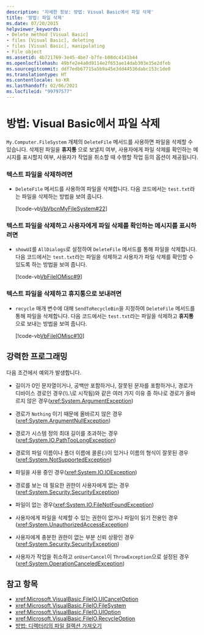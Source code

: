```yaml
---
description: '자세한 정보: 방법: Visual Basic에서 파일 삭제'
title: '방법: 파일 삭제'
ms.date: 07/20/2015
helpviewer_keywords:
- Delete method [Visual Basic]
- files [Visual Basic], deleting
- files [Visual Basic], manipulating
- File object
ms.assetid: 4b721769-3e45-4be7-b7fe-b08dc4141b44
ms.openlocfilehash: 49bfe2e4a0d9114e2f653ae14dab303e35e2dfeb
ms.sourcegitcommit: ddf7edb67715a5b9a45e3dd44536dabc153c1de0
ms.translationtype: HT
ms.contentlocale: ko-KR
ms.lasthandoff: 02/06/2021
ms.locfileid: "99797577"
---
```

# <a name="how-to-delete-a-file-in-visual-basic"></a>방법: Visual Basic에서 파일 삭제

`My.Computer.FileSystem` 개체의 `DeleteFile` 메서드를 사용하면 파일을 삭제할 수 있습니다. 삭제된 파일을 **휴지통** 으로 보낼지 여부, 사용자에게 파일 삭제를 확인하는 메시지를 표시할지 여부, 사용자가 작업을 취소할 때 수행할 작업 등의 옵션이 제공됩니다.  
  
### <a name="to-delete-a-text-file"></a>텍스트 파일을 삭제하려면  
  
- `DeleteFile` 메서드를 사용하여 파일을 삭제합니다. 다음 코드에서는 `test.txt`라는 파일을 삭제하는 방법을 보여 줍니다.  
  
     [!code-vb[VbVbcnMyFileSystem#22](~/samples/snippets/visualbasic/VS_Snippets_VBCSharp/VbVbcnMyFileSystem/VB/Class1.vb#22)]  
  
### <a name="to-delete-a-text-file-and-ask-the-user-to-confirm-that-the-file-should-be-deleted"></a>텍스트 파일을 삭제하고 사용자에게 파일 삭제를 확인하는 메시지를 표시하려면  
  
- `showUI`를 `AllDialogs`로 설정하여 `DeleteFile` 메서드를 통해 파일을 삭제합니다. 다음 코드에서는 `test.txt`라는 파일을 삭제하고 사용자가 파일 삭제를 확인할 수 있도록 하는 방법을 보여 줍니다.  
  
     [!code-vb[VbFileIOMisc#9](~/samples/snippets/visualbasic/VS_Snippets_VBCSharp/VbFileIOMisc/VB/Class1.vb#9)]  
  
### <a name="to-delete-a-text-file-and-send-it-to-the-recycle-bin"></a>텍스트 파일을 삭제하고 휴지통으로 보내려면  
  
- `recycle` 매개 변수에 대해 `SendToRecycleBin`을 지정하여 `DeleteFile` 메서드를 통해 파일을 삭제합니다. 다음 코드에서는 `test.txt`라는 파일을 삭제하고 **휴지통** 으로 보내는 방법을 보여 줍니다.  
  
     [!code-vb[VbFileIOMisc#10](~/samples/snippets/visualbasic/VS_Snippets_VBCSharp/VbFileIOMisc/VB/Class1.vb#10)]  
  
## <a name="robust-programming"></a>강력한 프로그래밍  

 다음 조건에서 예외가 발생합니다.  
  
- 길이가 0인 문자열이거나, 공백만 포함하거나, 잘못된 문자를 포함하거나, 경로가 디바이스 경로인 경우(\\\\.\\로 시작됨)와 같은 여러 가지 이유 중 하나로 경로가 올바르지 않은 경우(<xref:System.ArgumentException>)  
  
- 경로가 `Nothing` 이기 때문에 올바르지 않은 경우(<xref:System.ArgumentNullException>)  
  
- 경로가 시스템 정의 최대 길이를 초과하는 경우(<xref:System.IO.PathTooLongException>)  
  
- 경로의 파일 이름이나 폴더 이름에 콜론(:)이 있거나 이름의 형식이 잘못된 경우(<xref:System.NotSupportedException>)  
  
- 파일을 사용 중인 경우(<xref:System.IO.IOException>)  
  
- 경로를 보는 데 필요한 권한이 사용자에게 없는 경우(<xref:System.Security.SecurityException>)  
  
- 파일이 없는 경우(<xref:System.IO.FileNotFoundException>)  
  
- 사용자에게 파일을 삭제할 수 있는 권한이 없거나 파일이 읽기 전용인 경우(<xref:System.UnauthorizedAccessException>)  
  
- 사용자에게 충분한 권한이 없는 부분 신뢰 상황인 경우(<xref:System.Security.SecurityException>)  
  
- 사용자가 작업을 취소하고 `onUserCancel`이 `ThrowException`으로 설정된 경우(<xref:System.OperationCanceledException>)  
  
## <a name="see-also"></a>참고 항목

- <xref:Microsoft.VisualBasic.FileIO.UICancelOption>
- <xref:Microsoft.VisualBasic.FileIO.FileSystem>
- <xref:Microsoft.VisualBasic.FileIO.UIOption>
- <xref:Microsoft.VisualBasic.FileIO.RecycleOption>
- [방법: 디렉터리의 파일 컬렉션 가져오기](how-to-get-the-collection-of-files-in-a-directory.md)
